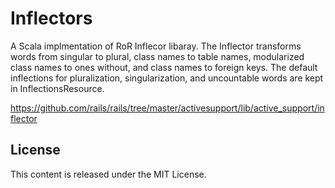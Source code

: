 # Inflectors

A Scala implmentation of RoR Inflecor libaray. The Inflector transforms words from singular to plural, class names to table names, modularized class names to ones without, and class names to foreign keys. The default inflections for pluralization, singularization, and uncountable words are kept in InflectionsResource.

https://github.com/rails/rails/tree/master/activesupport/lib/active_support/inflector


## License
This content is released under the MIT License.